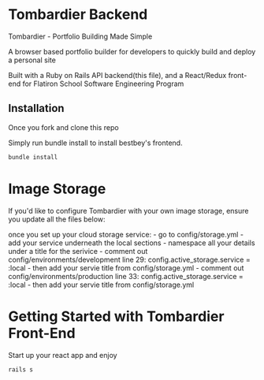 # Tombardier Backend

Tombardier - Portfolio Building Made Simple

A browser based portfolio builder for developers to quickly build and deploy a personal site


Built with a Ruby on Rails API backend(this file), and a React/Redux front-end for Flatiron School Software Engineering Program


## Installation

Once you fork and clone this repo

Simply run bundle install to install bestbey's frontend.

```bash
bundle install
```

# Image Storage

If you'd like to configure Tombardier with your own image storage, ensure you update all the files below:

once you set up your cloud storage service:
    - go to config/storage.yml 
        - add your service underneath the local sections
        - namespace all your details under a title for the serivice
    - comment out config/environments/development
        line 29:
              config.active_storage.service = :local
        - then add your servie title from config/storage.yml
    - comment out config/environments/production
        line 33:
              config.active_storage.service = :local
        - then add your servie title from config/storage.yml

# Getting Started with Tombardier Front-End

Start up your react app and enjoy

```bash
rails s
```




